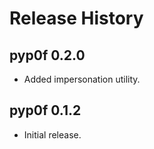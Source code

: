 # Release History

## pyp0f 0.2.0

* Added impersonation utility.

## pyp0f 0.1.2

* Initial release.
